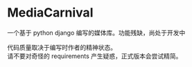 # MediaCarnival
一个基于 python django 编写的媒体库。功能残缺，尚处于开发中 <br>


代码质量取决于编写时作者的精神状态。<br>
请不要对奇怪的 requirements 产生疑惑，正式版本会尝试精简。 <br>